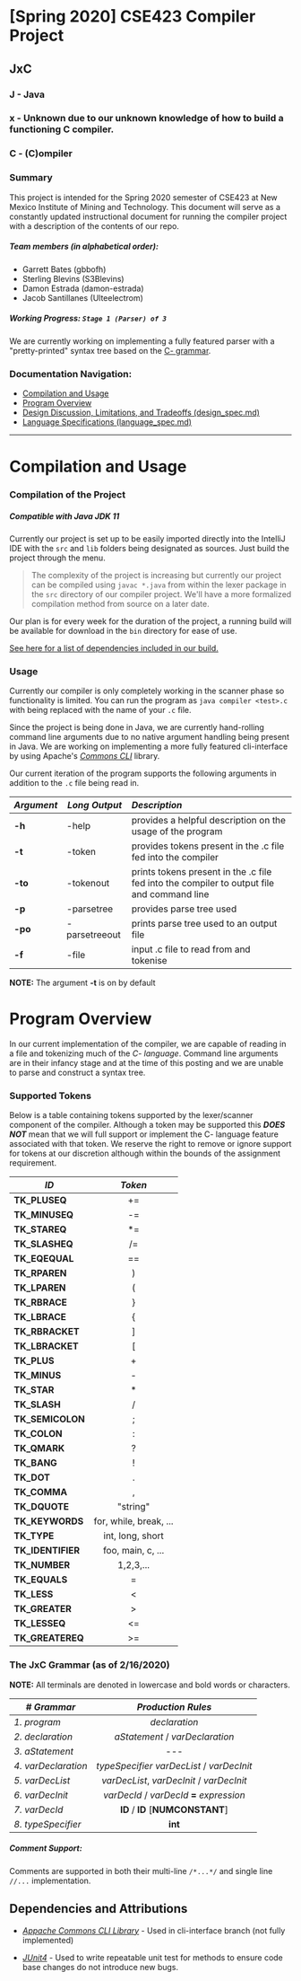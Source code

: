 # [Spring 2020] CSE423 Compiler Project

## JxC
### J - Java  
### x - Unknown due to our unknown knowledge of how to build a functioning C  compiler.   
### C - (C)ompiler   

### Summary
This project is intended for the Spring 2020 semester of CSE423 at New Mexico Institute of Mining and Technology. This document will serve as a constantly updated instructional document for running the compiler project with a description of the contents of our repo.
##### Team members (in alphabetical order):
* Garrett Bates (gbbofh)
* Sterling Blevins (S3Blevins)
* Damon Estrada (damon-estrada)
* Jacob Santillanes (Ulteelectrom)

##### Working Progress: `Stage 1 (Parser) of 3`

We are currently working on implementing a fully featured parser with a "pretty-printed" syntax tree based on the [C- grammar](http://marvin.cs.uidaho.edu/Teaching/CS445/c-Grammar.pdf).

### Documentation Navigation:
* [Compilation and Usage](#compilation-and-usage)
* [Program Overview](#program-overview)
* [Design Discussion, Limitations, and Tradeoffs (design_spec.md)](docs/design_spec.md)
* [Language Specifications (language_spec.md)](docs/language_spec.md)

---
# Compilation and Usage

### Compilation of the Project
##### Compatible with Java JDK 11
Currently our project is set up to be easily imported directly into the IntelliJ IDE with the `src` and `lib` folders being designated as sources. Just build the project through the menu.

> The complexity of the project is increasing but currently our project can be compiled using `javac *.java` from within the lexer package in the `src` directory of our compiler project. We'll have a more formalized compilation method from source on a later date.

Our plan is for every week for the duration of the project, a running build will be available for download in the `bin` directory for ease of use.

[See here for a list of dependencies included in our build.](dependencies-and-attributions)

### Usage
Currently our compiler is only completely working in the scanner phase so functionality is limited. You can run the program as `java compiler <test>.c` with <test> being replaced with the name of your `.c` file.

Since the project is being done in Java, we are currently hand-rolling command line arguments due to no native argument handling being present in Java. We are working on implementing a more fully featured cli-interface by using Apache's [*Commons CLI*](http://commons.apache.org/proper/commons-cli/) library.

Our current iteration of the program supports the following arguments in addition to the `.c` file being read in.

*Argument* | *Long Output* | *Description*
--- | --- | :---
**-h** | -help | provides a helpful description on the usage of the program
**-t** | -token | provides tokens present in the .c file fed into the compiler
**-to** | -tokenout | prints tokens present in the .c file fed into the compiler to output file and command line
**-p** | -parsetree | provides parse tree used 
**-po** | -parsetreeout | prints parse tree used to an output file
**-f** | -file | input .c file to read from and tokenise 

**NOTE:** The argument **-t** is on by default

# Program Overview
In our current implementation of the compiler, we are capable of reading in a file and tokenizing much of the *C- language*. Command line arguments are in their infancy stage and at the time of this posting and we are unable to parse and construct a syntax tree.

### Supported Tokens
Below is a table containing tokens supported by the lexer/scanner component of the compiler. Although a token may be supported this ***DOES NOT*** mean that we will full support or implement the C- language feature associated with that token. We reserve the right to remove or ignore support for tokens at our discretion although within the bounds of the assignment requirement.

*ID*  | *Token*
--- | :---:
**TK_PLUSEQ** | +=
**TK_MINUSEQ** | -=
**TK_STAREQ** | *=
**TK_SLASHEQ** | /=
**TK_EQEQUAL** | ==
**TK_RPAREN** | )
**TK_LPAREN** | (
**TK_RBRACE** | }
**TK_LBRACE** | {
**TK_RBRACKET** | ]
**TK_LBRACKET** | [
**TK_PLUS** | +
**TK_MINUS** | -
**TK_STAR** | *
**TK_SLASH** | /
**TK_SEMICOLON** | ;
**TK_COLON** | :
**TK_QMARK** | ?
**TK_BANG** | !
**TK_DOT** | .
**TK_COMMA** | ,
**TK_DQUOTE** | "string"
**TK_KEYWORDS** | for, while, break, ...
**TK_TYPE** | int, long, short
**TK_IDENTIFIER** | foo, main, c, ...
**TK_NUMBER** | 1,2,3,...
**TK_EQUALS** | =
**TK_LESS** | <
**TK_GREATER** | >
**TK_LESSEQ** |<=
**TK_GREATEREQ** | >=

### The JxC Grammar (as of 2/16/2020) 
**NOTE:** All terminals are denoted in lowercase and bold words or characters.  

*# Grammar*  | *Production Rules*
--- | :---:
*1. program* | *declaration*
*2. declaration* | *aStatement* / *varDeclaration*
*3. aStatement* | --- 
*4. varDeclaration* | *typeSpecifier* *varDecList* / *varDecInit*
*5. varDecList* | *varDecList*, *varDecInit* / *varDecInit*
*6. varDecInit* | *varDecId* / *varDecId* **=** *expression*
*7. varDecId* | **ID** / **ID** [**NUMCONSTANT**]
*8. typeSpecifier* | **int**

##### Comment Support:
Comments are supported in both their multi-line `/*...*/` and single line `//...` implementation.

## Dependencies and Attributions

* [*Appache Commons CLI Library*](http://commons.apache.org/proper/commons-cli/) - Used in cli-interface branch (not fully implemented)

* [*JUnit4*](https://junit.org/junit4/) - Used to write repeatable unit test for methods to ensure code base changes do not introduce new bugs.

